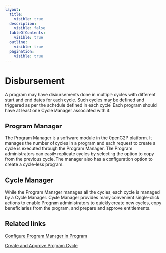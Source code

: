 ```yaml
---
layout:
  title:
    visible: true
  description:
    visible: false
  tableOfContents:
    visible: true
  outline:
    visible: true
  pagination:
    visible: true
---
```


# Disbursement

A program may have disbursements done in multiple cycles with different start and end dates for each cycle. Such cycles may be defined and triggered as per the schedule defined in each cycle. Each program should have at least one Cycle Manager associated with it.

## Program Manager

The Program Manager is a software module in the OpenG2P platform. It manages the number of cycles in a program and each request to create a cycle is executed through the Program Manager. The Program administrators can easily replicate cycles by selecting the option to copy from the previous cycle. The manager also has a configuration option to create a cycle-less program.&#x20;

## Cycle Manager

While the Program Manager manages all the cycles, each cycle is managed by a Cycle Manager. Cycle Manager provides many convenient single-click actions to enable Program administrators to quickly create new cycles, copy beneficiaries from the program, and prepare and approve entitlements.&#x20;

## Related links

[Configure Program Manager in Program](../../user-guides/eligibility-and-program-enrollment/program/configure-program-manager-in-program.md)

[Create and Approve Program Cycle](https://app.gitbook.com/o/bnTr6Kp4z4CXR4QVIPSa/s/JZcdob2emEcLMvLyIxqT/\~/changes/145/pbms/features/disbursement-cycles/user-guides/create-and-approve-disbursement-cycle)
